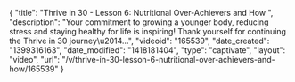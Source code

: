 {
    "title": "Thrive in 30 - Lesson 6: Nutritional Over-Achievers and How ",
    "description": "Your commitment to growing a younger body, reducing stress and staying healthy for life is inspiring! Thank yourself for continuing the Thrive in 30 journey\u2014...",
    "videoid": "165539",
    "date_created": "1399316163",
    "date_modified": "1418181404",
    "type": "captivate",
    "layout": "video",
    "url": "\/v\/thrive-in-30-lesson-6-nutritional-over-achievers-and-how\/165539"
}